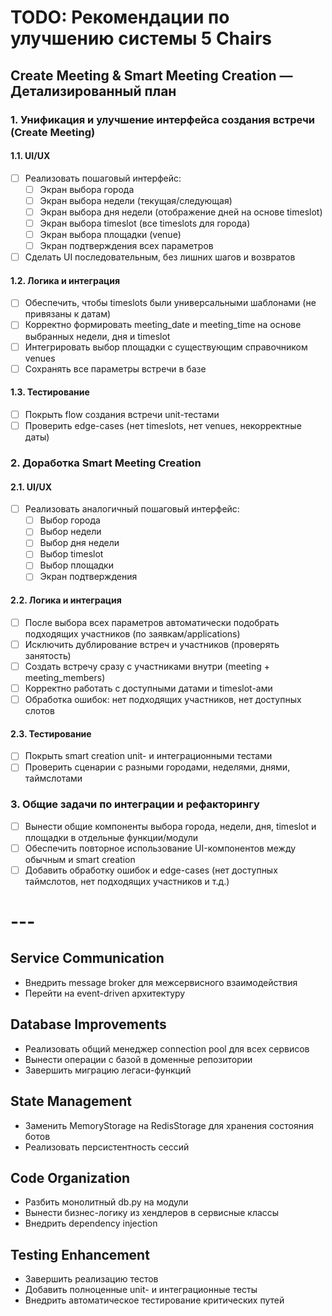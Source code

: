 # TODO: Рекомендации по улучшению системы 5 Chairs

## Create Meeting & Smart Meeting Creation — Детализированный план

### 1. Унификация и улучшение интерфейса создания встречи (Create Meeting)
#### 1.1. UI/UX
- [ ] Реализовать пошаговый интерфейс:
    - [ ] Экран выбора города
    - [ ] Экран выбора недели (текущая/следующая)
    - [ ] Экран выбора дня недели (отображение дней на основе timeslot)
    - [ ] Экран выбора timeslot (все timeslots для города)
    - [ ] Экран выбора площадки (venue)
    - [ ] Экран подтверждения всех параметров
- [ ] Сделать UI последовательным, без лишних шагов и возвратов

#### 1.2. Логика и интеграция
- [ ] Обеспечить, чтобы timeslots были универсальными шаблонами (не привязаны к датам)
- [ ] Корректно формировать meeting_date и meeting_time на основе выбранных недели, дня и timeslot
- [ ] Интегрировать выбор площадки с существующим справочником venues
- [ ] Сохранять все параметры встречи в базе

#### 1.3. Тестирование
- [ ] Покрыть flow создания встречи unit-тестами
- [ ] Проверить edge-cases (нет timeslots, нет venues, некорректные даты)

### 2. Доработка Smart Meeting Creation
#### 2.1. UI/UX
- [ ] Реализовать аналогичный пошаговый интерфейс:
    - [ ] Выбор города
    - [ ] Выбор недели
    - [ ] Выбор дня недели
    - [ ] Выбор timeslot
    - [ ] Выбор площадки
    - [ ] Экран подтверждения

#### 2.2. Логика и интеграция
- [ ] После выбора всех параметров автоматически подобрать подходящих участников (по заявкам/applications)
- [ ] Исключить дублирование встреч и участников (проверять занятость)
- [ ] Создать встречу сразу с участниками внутри (meeting + meeting_members)
- [ ] Корректно работать с доступными датами и timeslot-ами
- [ ] Обработка ошибок: нет подходящих участников, нет доступных слотов

#### 2.3. Тестирование
- [ ] Покрыть smart creation unit- и интеграционными тестами
- [ ] Проверить сценарии с разными городами, неделями, днями, таймслотами

### 3. Общие задачи по интеграции и рефакторингу
- [ ] Вынести общие компоненты выбора города, недели, дня, timeslot и площадки в отдельные функции/модули
- [ ] Обеспечить повторное использование UI-компонентов между обычным и smart creation
- [ ] Добавить обработку ошибок и edge-cases (нет доступных таймслотов, нет подходящих участников и т.д.)

# ---

## Service Communication
- Внедрить message broker для межсервисного взаимодействия
- Перейти на event-driven архитектуру

## Database Improvements
- Реализовать общий менеджер connection pool для всех сервисов
- Вынести операции с базой в доменные репозитории
- Завершить миграцию легаси-функций

## State Management
- Заменить MemoryStorage на RedisStorage для хранения состояния ботов
- Реализовать персистентность сессий

## Code Organization
- Разбить монолитный db.py на модули
- Вынести бизнес-логику из хендлеров в сервисные классы
- Внедрить dependency injection

## Testing Enhancement
- Завершить реализацию тестов
- Добавить полноценные unit- и интеграционные тесты
- Внедрить автоматическое тестирование критических путей
